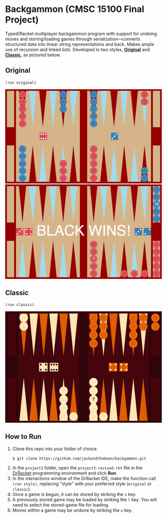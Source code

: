# Backgammon (CMSC 15100 Final Project)
Typed/Racket multiplayer backgammon program with support for undoing moves and storing/loading games through serialization—converts structured data into linear string representations and back. Makes ample use of recursion and linked lists. Developed in two styles, [**Original**](#Original) and [**Classic**](#Classic), as pictured below.

## Original
```
(run original)
```
![Initial game, Original style](images/initial.png)
![Final game, Original style](images/final.png)

## Classic
```
(run classic)
```
![Classic style](images/classic-style.png)

## How to Run
1. Clone this repo into your folder of choice.
    ```
    $ git clone https://github.com/jackandthebean/backgammon.git
    ```
2. In the `project3` folder, open the `project3-revised.rkt` file in the [DrRacket](https://download.racket-lang.org) programming environment and click **Run**.
3. In the _interactions window_ of the DrRacket IDE, make the function call `(run style)`, replacing "style" with your preferred style (`original` or `classic`).
4. Once a game is begun, it can be stored by striking the `s` key.
5. A previously stored game may be loaded by striking the `l` key. You will need to select the stored-game file for loading.
6. Moves within a game may be undone by striking the `u` key.
